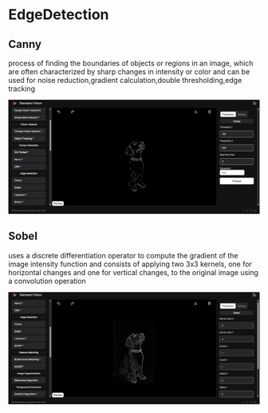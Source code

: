 # **EdgeDetection**

## Canny

process of finding the boundaries of objects or regions in an image, which are often characterized by sharp changes in intensity or color and can be used for noise reduction,gradient calculation,double thresholding,edge tracking

![logo](_media/AdvanceFunction/EdgeDetection/canny.png)

## Sobel

uses a discrete differentiation operator to compute the gradient of the image intensity function and consists of applying two 3x3 kernels, one for horizontal changes and one for vertical changes, to the original image using a convolution operation

![logo](_media/AdvanceFunction/EdgeDetection/sobel.png)
